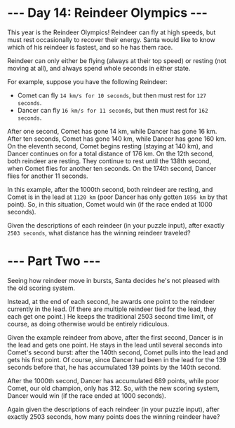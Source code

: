 # --- Day 14: Reindeer Olympics ---
This year is the Reindeer Olympics! Reindeer can fly at high speeds, but must rest occasionally to recover their energy. Santa would like to know which of his reindeer is fastest, and so he has them race.

Reindeer can only either be flying (always at their top speed) or resting (not moving at all), and always spend whole seconds in either state.

For example, suppose you have the following Reindeer:

- Comet can fly `14 km/s for 10 seconds`, but then must rest for `127 seconds`.
- Dancer can fly `16 km/s for 11 seconds`, but then must rest for `162 seconds`.
  
After one second, Comet has gone 14 km, while Dancer has gone 16 km. After ten seconds, Comet has gone 140 km, while Dancer has gone 160 km. On the eleventh second, Comet begins resting (staying at 140 km), and Dancer continues on for a total distance of 176 km. On the 12th second, both reindeer are resting. They continue to rest until the 138th second, when Comet flies for another ten seconds. On the 174th second, Dancer flies for another 11 seconds.

In this example, after the 1000th second, both reindeer are resting, and Comet is in the lead at `1120 km` (poor Dancer has only gotten `1056 km` by that point). So, in this situation, Comet would win (if the race ended at 1000 seconds).

Given the descriptions of each reindeer (in your puzzle input), after exactly `2503 seconds`, what distance has the winning reindeer traveled?

# --- Part Two ---
Seeing how reindeer move in bursts, Santa decides he's not pleased with the old scoring system.

Instead, at the end of each second, he awards one point to the reindeer currently in the lead. (If there are multiple reindeer tied for the lead, they each get one point.) He keeps the traditional 2503 second time limit, of course, as doing otherwise would be entirely ridiculous.

Given the example reindeer from above, after the first second, Dancer is in the lead and gets one point. He stays in the lead until several seconds into Comet's second burst: after the 140th second, Comet pulls into the lead and gets his first point. Of course, since Dancer had been in the lead for the 139 seconds before that, he has accumulated 139 points by the 140th second.

After the 1000th second, Dancer has accumulated 689 points, while poor Comet, our old champion, only has 312. So, with the new scoring system, Dancer would win (if the race ended at 1000 seconds).

Again given the descriptions of each reindeer (in your puzzle input), after exactly 2503 seconds, how many points does the winning reindeer have?